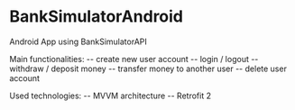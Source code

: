 # BankSimulatorAndroid
Android App using BankSimulatorAPI

Main functionalities:
-- create new user account
-- login / logout
-- withdraw / deposit money
-- transfer money to another user
-- delete user account

Used technologies:
-- MVVM architecture
-- Retrofit 2
